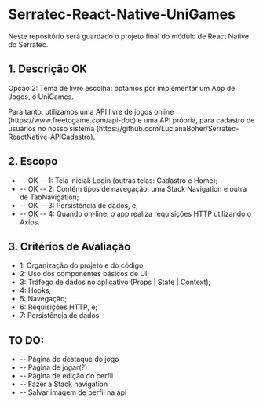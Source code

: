 # Serratec-React-Native-UniGames
Neste repositório será guardado o projeto final do módulo de React Native do Serratec.

<h2>1. Descrição OK</h2>
   <p>Opção 2: Tema de livre escolha: optamos por implementar um App de Jogos, o UniGames.</p>
   <p>Para tanto, utilizamos uma API livre de jogos online (https://www.freetogame.com/api-doc) e uma API própria, para cadastro de usuários no nosso sistema (https://github.com/LucianaBoher/Serratec-ReactNative-APICadastro).</p>


<h2>2. Escopo</h2>
    <ul>
      <li> -- OK -- 1: Tela inicial: Login (outras telas: Cadastro e Home);</li>
      <li> -- OK -- 2: Contém tipos de navegação, uma Stack Navigation e outra de TabNavigation;</li>
      <li> -- OK -- 3: Persistência de dados, e;</li>
      <li> -- OK -- 4: Quando on-line, o app realiza requisições HTTP utilizando o Axios.</li>
    </ul>


<h2>3. Critérios de Avaliação</h2>
    <ul>
      <li>1: Organização do projeto e do código;</li>
      <li>2: Uso dos componentes básicos de UI;</li>
      <li>3: Tráfego de dados no aplicativo (Props | State | Context);</li>
      <li>4: Hooks;</li>
      <li>5: Navegação;</li>
      <li>6: Requisições HTTP, e;</li>
      <li>7: Persistência de dados.</li>
    </ul>

<h2>TO DO:</h2>
  <ul>
    <li> -- Página de destaque do jogo</li>
    <li> -- Página de jogar(?)</li>
    <li> -- Página de edição do perfil</li>
    <li> -- Fazer a Stack navigation</li>
    <li> -- Salvar imagem de perfil na api</li>
  </ul>

